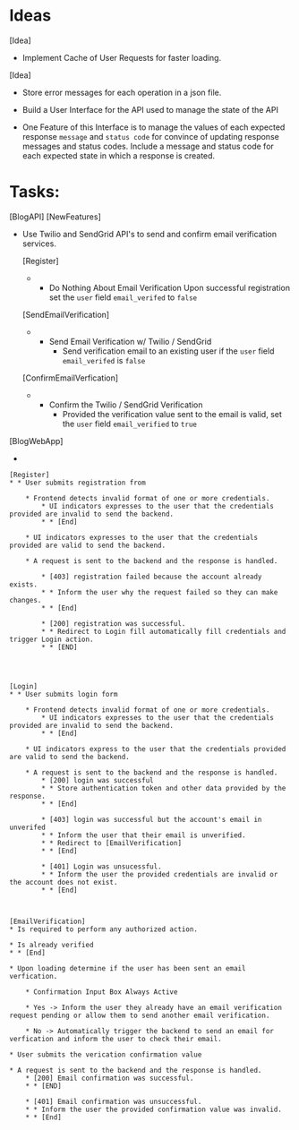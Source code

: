 # Ideas
[Idea]
* Implement Cache of User Requests for faster loading.


[Idea]
 
* Store error messages for each operation in a json file.

* Build a User Interface for the API used to manage the state of the API

* One Feature of this Interface is to manage the values of each expected response `message` and `status code` for convince of updating response messages and status codes. Include a message and status code for each expected state in which a response is created.



# Tasks:


[BlogAPI]
[NewFeatures]

* Use Twilio and SendGrid API's to send and confirm email verification services.

    [Register]
    * * Do Nothing About Email Verification 
        Upon successful registration set the `user` field `email_verifed` to `false`

    [SendEmailVerification]
    * * Send Email Verification w/ Twilio / SendGrid
        * Send verification email to an existing user if the `user` field `email_verifed` is `false`

    [ConfirmEmailVerfication]
    * * Confirm the Twilio / SendGrid Verification
        * Provided the verification value sent to the email is valid, set the `user` field `email_verified` to `true` 




[BlogWebApp]

* 
 
    [Register]
    * * User submits registration from
        
        * Frontend detects invalid format of one or more credentials.
            * UI indicators expresses to the user that the credentials provided are invalid to send the backend.
            * * [End]
        
        * UI indicators expresses to the user that the credentials provided are valid to send the backend.

        * A request is sent to the backend and the response is handled.

            * [403] registration failed because the account already exists.
            * * Inform the user why the request failed so they can make changes.
            * * [End]

            * [200] registration was successful.
            * * Redirect to Login fill automatically fill credentials and trigger Login action.
            * * [END]

    
    

    [Login]
    * * User submits login form
        
        * Frontend detects invalid format of one or more credentials.
            * UI indicators expresses to the user that the credentials provided are invalid to send the backend.
            * * [End]

        * UI indicators express to the user that the credentials provided are valid to send the backend.

        * A request is sent to the backend and the response is handled.
            * [200] login was successful
            * * Store authentication token and other data provided by the response.
            * * [End]

            * [403] login was successful but the account's email in unverifed
            * * Inform the user that their email is unverified.
            * * Redirect to [EmailVerification]
            * * [End]

            * [401] Login was unsucessful.
            * * Inform the user the provided credentials are invalid or the account does not exist.
            * * [End]



    [EmailVerification]
    * Is required to perform any authorized action.

    * Is already verified
    * * [End]

    * Upon loading determine if the user has been sent an email verfication.

        * Confirmation Input Box Always Active
        
        * Yes -> Inform the user they already have an email verification request pending or allow them to send another email verification.
        
        * No -> Automatically trigger the backend to send an email for verfication and inform the user to check their email.

    * User submits the verication confirmation value

    * A request is sent to the backend and the response is handled.
        * [200] Email confirmation was successful.
        * * [END]

        * [401] Email confirmation was unsuccessful. 
        * * Inform the user the provided confirmation value was invalid.
        * * [End]

